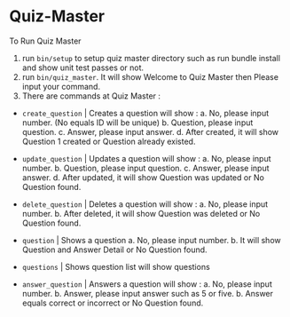 # Quiz-Master

To Run Quiz Master

1. run `bin/setup` to setup quiz master directory such as run bundle install and show unit test passes or not.
2. run `bin/quiz_master`. It will show Welcome to Quiz Master then Please input your command.
3. There are commands at Quiz Master :
- `create_question` | Creates a question will show :
    a. No, please input number. (No equals ID will be unique)
    b. Question, please input question.
    c. Answer, please input answer.
    d. After created, it will show Question 1 created or Question already existed.

- `update_question` | Updates a question will show :
    a. No, please input number.
    b. Question, please input question.
    c. Answer, please input answer.
    d. After updated, it will show Question was updated or No Question found.

- `delete_question` | Deletes a question will show :
    a. No, please input number.
    b. After deleted, it will show Question was deleted or No Question found.

- `question` | Shows a question
    a. No, please input number.
    b. It will show Question and Answer Detail or No Question found.

- `questions` | Shows question list will show questions

- `answer_question` | Answers a question will show :
    a. No, please input number.
    b. Answer, please input answer such as 5 or five.
    b. Answer equals correct or incorrect or No Question found.
